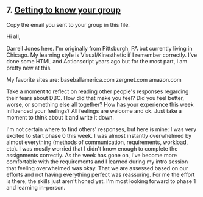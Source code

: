## 7. [Getting to know your group](7_get_to_know_your_group/readme.md)

Copy the email you sent to your group in this file.

Hi all,

Darrell Jones here.  I'm originally from Pittsburgh, PA but currently living in Chicago.  My learning style is Visual/Kinesthetic if I remember correctly.  I've done some HTML and Actionscript years ago but for the most part, I am pretty new at this.  

My favorite sites are:
baseballamerica.com
zergnet.com
amazon.com


Take a moment to reflect on reading other people's responses regarding their fears about DBC. How did that make you feel? Did you feel better, worse, or something else all together? How has your experience this week influenced your feelings? All feelings are welcome and ok. Just take a moment to think about it and write it down. 

I'm not certain where to find others' responses, but here is mine:
	I was very excited to start phase 0 this week.  I was almost instantly overwhelmed by almost everything (methods of communication, requirements, workload, etc).  I was mostly worried that I didn't know enough to complete the assignments correctly.  As the week has gone on, I've become more comfortable with the requirements and I learned during my intro session that feeling overwhelmed was okay. That we are assessed based on our efforts and not having everything perfect was reassuring.  For me the effort is there, the skills just aren't honed yet.  I'm most looking forward to phase 1 and learning in-person.

